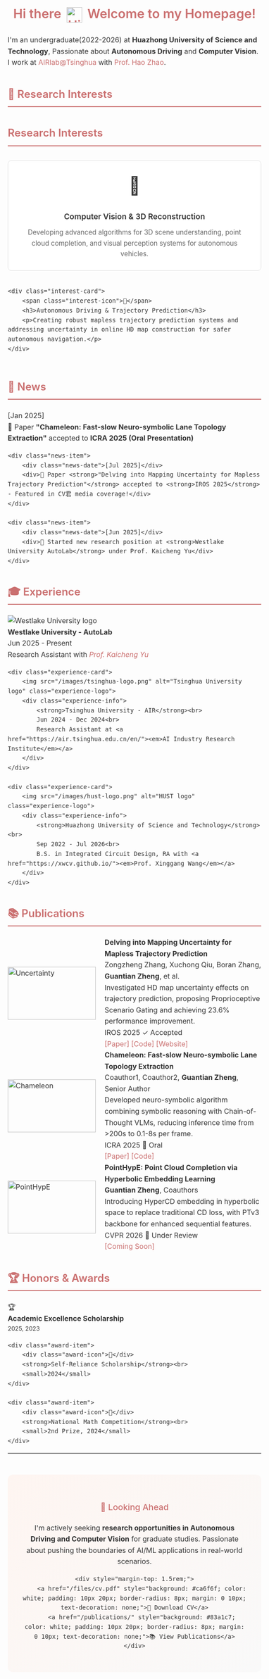 <!-- 替换你的CSS样式部分 -->
<style>
    @import url('https://fonts.googleapis.com/css2?family=Inter:wght@300;400;500;600;700&display=swap');
    
    /* 1. 调整标题大小，使用更学术的字体 */
    .main-heading {
        font-family: 'Inter', -apple-system, BlinkMacSystemFont, sans-serif;
        text-align: center;
        color: #ca6f6f;
        font-size: 1.8rem;  /* 从2.2rem改小到1.8rem */
        font-weight: 600;
        margin: 1.5rem 0;   /* 减少上下边距 */
    }
    
    .hi-gif {
        width: 35px;        /* 从40px改小到35px */
        height: 35px;
        vertical-align: middle;
        margin: 0 5px;
    }
    
    /* 2. Research Interests - 移除悬浮效果，保持简洁 */
    .research-interests {
        display: grid;
        grid-template-columns: repeat(auto-fit, minmax(300px, 1fr));
        gap: 20px;
        margin: 2rem 0;
    }
    
    .interest-card {
        background: white;
        border: 1px solid #e0e0e0;     /* 简单边框 */
        border-radius: 8px;            /* 较小的圆角 */
        padding: 25px;
        text-align: center;
        /* 移除悬浮效果 - 不要transition和hover */
    }
    
    .interest-icon {
        font-size: 2.5rem;             /* 从3rem改小 */
        margin-bottom: 15px;
        display: block;
    }
    
    .interest-card h3 {
        color: #333;                   /* 改为深灰色，更学术 */
        font-family: 'Inter', sans-serif;
        font-weight: 600;
        font-size: 1.1rem;
        margin-bottom: 10px;
    }
    
    .interest-card p {
        color: #666;
        font-family: 'Inter', sans-serif;
        font-size: 0.95rem;
        line-height: 1.6;
        margin: 0;
    }
    
    /* 3. 整体字体调整为学术风格 */
    body {
        font-family: 'Inter', -apple-system, BlinkMacSystemFont, sans-serif;
        font-size: 16px;
        line-height: 1.6;
        color: #333;
    }
    
    /* 4. 标题样式调整 */
    h2 {
        color: #ca6f6f;
        font-family: 'Inter', sans-serif;
        font-size: 1.5rem;             /* 适中的大小 */
        font-weight: 600;
        border-bottom: 2px solid #ca6f6f;
        padding-bottom: 8px;
        margin: 2.5rem 0 1.5rem 0;
    }
    
    h3 {
        color: #333;
        font-family: 'Inter', sans-serif;
        font-weight: 500;
        font-size: 1.2rem;
    }
    
    /* 5. 链接样式保持简洁 */
    a {
        color: #ca6f6f;
        text-decoration: none;
        transition: color 0.2s ease;
    }
    
    a:hover {
        color: #b85f5f;
        text-decoration: underline;
    }
</style>

<h1 class="main-heading">Hi there <img src="/images/Hi.gif" class="hi-gif" alt="Hi"> Welcome to my Homepage!</h1>

I'm an undergraduate(2022-2026) at **Huazhong University of Science and Technology**, Passionate about **Autonomous Driving** and **Computer Vision**. I work at [AIRlab@Tsinghua](https://air.tsinghua.edu.cn/en/) with [Prof. Hao Zhao](https://sites.google.com/view/fromandto).

## 🎯 Research Interests

## Research Interests

<div class="research-interests">
    <div class="interest-card">
        <span class="interest-icon">🤖</span>
        <h3>Computer Vision & 3D Reconstruction</h3>
        <p>Developing advanced algorithms for 3D scene understanding, point cloud completion, and visual perception systems for autonomous vehicles.</p>
    </div>
    
    <div class="interest-card">
        <span class="interest-icon">🚗</span>
        <h3>Autonomous Driving & Trajectory Prediction</h3>
        <p>Creating robust mapless trajectory prediction systems and addressing uncertainty in online HD map construction for safer autonomous navigation.</p>
    </div>
    
</div>

## 📰 News

<div class="news-section">
    <div class="news-item">
        <div class="news-date">[Jan 2025]</div>
        <div>🎉 Paper <strong>"Chameleon: Fast-slow Neuro-symbolic Lane Topology Extraction"</strong> accepted to <strong>ICRA 2025 (Oral Presentation)</strong></div>
    </div>
    
    <div class="news-item">
        <div class="news-date">[Jul 2025]</div>
        <div>🎉 Paper <strong>"Delving into Mapping Uncertainty for Mapless Trajectory Prediction"</strong> accepted to <strong>IROS 2025</strong> - Featured in CV君 media coverage!</div>
    </div>
    
    <div class="news-item">
        <div class="news-date">[Jun 2025]</div>
        <div>🔬 Started new research position at <strong>Westlake University AutoLab</strong> under Prof. Kaicheng Yu</div>
    </div>
</div>

## 🎓 Experience

<div class="experience-container">
    <div class="experience-card">
        <img src="/images/westlake-logo.png" alt="Westlake University logo" class="experience-logo">
        <div class="experience-info">
            <strong>Westlake University - AutoLab</strong><br>
            Jun 2025 - Present<br>
            Research Assistant with <a href="https://www.yukaicheng.cn/"><em>Prof. Kaicheng Yu</em></a>
        </div>
    </div>

    <div class="experience-card">
        <img src="/images/tsinghua-logo.png" alt="Tsinghua University logo" class="experience-logo">
        <div class="experience-info">
            <strong>Tsinghua University - AIR</strong><br>
            Jun 2024 - Dec 2024<br>
            Research Assistant at <a href="https://air.tsinghua.edu.cn/en/"><em>AI Industry Research Institute</em></a>
        </div>
    </div>

    <div class="experience-card">
        <img src="/images/hust-logo.png" alt="HUST logo" class="experience-logo">
        <div class="experience-info">
            <strong>Huazhong University of Science and Technology</strong><br>
            Sep 2022 - Jul 2026<br>
            B.S. in Integrated Circuit Design, RA with <a href="https://xwcv.github.io/"><em>Prof. Xinggang Wang</em></a>
        </div>
    </div>
</div>

## 📚 Publications

<div class="publication-card featured">
    <div style="display: flex; align-items: center; width: 100%;">
        <img src="/images/publication/uncertainty/teaser1.png" alt="Uncertainty" style="width: 200px; height: 120px; margin-right: 20px;">
        <div class="content">
            <strong>Delving into Mapping Uncertainty for Mapless Trajectory Prediction</strong><br>
            <div class="authors">
                Zongzheng Zhang, Xuchong Qiu, Boran Zhang, <strong>Guantian Zheng</strong>, et al.
            </div>
            <div class="description">
                Investigated HD map uncertainty effects on trajectory prediction, proposing Proprioceptive Scenario Gating and achieving 23.6% performance improvement.
            </div>
            <span class="conference">IROS 2025</span>
            <span class="status-badge status-accepted">✓ Accepted</span><br>
            <div class="links">
                <a href="https://arxiv.org/abs/2507.18498">[Paper]</a>
                <a href="https://github.com/Ethan-Zheng136/Map-Uncertainty-for-Trajectory-Prediction">[Code]</a>
                <a href="https://ethan-zheng136.github.io/Dev-Unc/">[Website]</a>
            </div>
        </div>
    </div>
</div>

<div class="publication-card featured">
    <div style="display: flex; align-items: center; width: 100%;">
        <img src="/images/publication/chameleon/overview.png" alt="Chameleon" style="width: 200px; height: 120px; margin-right: 20px;">
        <div class="content">
            <strong>Chameleon: Fast-slow Neuro-symbolic Lane Topology Extraction</strong><br>
            <div class="authors">
                Coauthor1, Coauthor2, <strong>Guantian Zheng</strong>, Senior Author
            </div>
            <div class="description">
                Developed neuro-symbolic algorithm combining symbolic reasoning with Chain-of-Thought VLMs, reducing inference time from >200s to 0.1-8s per frame.
            </div>
            <span class="conference">ICRA 2025</span>
            <span class="status-badge status-oral">🎤 Oral</span><br>
            <div class="links">
                <a href="https://arxiv.org/abs/2503.07485">[Paper]</a>
                <a href="https://github.com/XR-Lee/neural-symbolic">[Code]</a>
            </div>
        </div>
    </div>
</div>

<div class="publication-card">
    <div style="display: flex; align-items: center; width: 100%;">
        <img src="/images/pointhype-placeholder.png" alt="PointHypE" style="width: 200px; height: 120px; margin-right: 20px;">
        <div class="content">
            <strong>PointHypE: Point Cloud Completion via Hyperbolic Embedding Learning</strong><br>
            <div class="authors">
                <strong>Guantian Zheng</strong>, Coauthors
            </div>
            <div class="description">
                Introducing HyperCD embedding in hyperbolic space to replace traditional CD loss, with PTv3 backbone for enhanced sequential features.
            </div>
            <span class="conference">CVPR 2026</span>
            <span class="status-badge status-under-review">📝 Under Review</span><br>
            <div class="links">
                <a href="#">[Coming Soon]</a>
            </div>
        </div>
    </div>
</div>

## 🏆 Honors & Awards

<div class="awards-grid">
    <div class="award-item">
        <div class="award-icon">🏆</div>
        <strong>Academic Excellence Scholarship</strong><br>
        <small>2025, 2023</small>
    </div>
    
    <div class="award-item">
        <div class="award-icon">💪</div>
        <strong>Self-Reliance Scholarship</strong><br>
        <small>2024</small>
    </div>
    
    <div class="award-item">
        <div class="award-icon">🥈</div>
        <strong>National Math Competition</strong><br>
        <small>2nd Prize, 2024</small>
    </div>
</div>

---

<div style="text-align: center; margin: 3rem 0; padding: 2rem; background: linear-gradient(135deg, #fef5f1 0%, #f9f9f9 100%); border-radius: 12px;">
    <h3 style="color: #ca6f6f;">🚀 Looking Ahead</h3>
    <p>I'm actively seeking <strong>research opportunities in Autonomous Driving and Computer Vision</strong> for graduate studies. Passionate about pushing the boundaries of AI/ML applications in real-world scenarios.</p>
    
    <div style="margin-top: 1.5rem;">
        <a href="/files/cv.pdf" style="background: #ca6f6f; color: white; padding: 10px 20px; border-radius: 8px; margin: 0 10px; text-decoration: none;">📄 Download CV</a>
        <a href="/publications/" style="background: #83a1c7; color: white; padding: 10px 20px; border-radius: 8px; margin: 0 10px; text-decoration: none;">📚 View Publications</a>
    </div>
</div>
